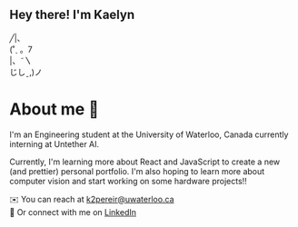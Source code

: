 ## Hey there! I'm Kaelyn 
╱|、<br>
(˚ˎ 。7<br>
 |、˜〵<br>
じしˍ,)ノ


# About me 🪼
I'm an Engineering student at the University of Waterloo, Canada currently interning at Untether AI. 

Currently, I'm learning more about React and JavaScript to create a new (and prettier) personal portfolio.
I'm also hoping to learn more about computer vision and start working on some hardware projects!! 

✉️ You can reach at k2pereir@uwaterloo.ca <br>
🤝 Or connect with me on [LinkedIn](www.linkedin.com/in/kaelyn-pereira)

<!--
**k2pereir/k2pereir** is a ✨ _special_ ✨ repository because its `README.md` (this file) appears on your GitHub profile.

Here are some ideas to get you started:

- 🔭 I’m currently working on ...
- 🌱 I’m currently learning ...
- 👯 I’m looking to collaborate on ...
- 🤔 I’m looking for help with ...
- 💬 Ask me about ...
- 📫 How to reach me: ...
- 😄 Pronouns: ...
- ⚡ Fun fact: ...
-->
